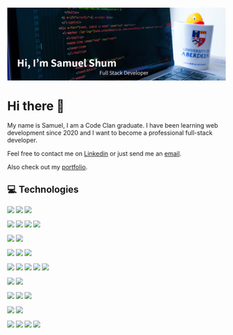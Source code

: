 ![Profile Header Image](https://github.com/samshum90/samshum90/blob/main/images/Github_Banner.jpg)


# Hi there 👋

My name is Samuel, I am a Code Clan graduate. I have been learning web development since 2020 and I want to become a professional full-stack developer.

Feel free to contact me on [Linkedin](https://www.linkedin.com/in/samuel-shum/) or just send me an [email](mailto:samshum90@gmail.com).

Also check out my [portfolio](https://samshum90.github.io).

## 💻 Technologies

![](https://img.shields.io/badge/HTML5-informational?style=flat&logo=HTML5&logoColor=white&color=555555) ![](https://img.shields.io/badge/CSS3-informational?style=flat&logo=CSS3&logoColor=white&color=555555) ![](https://img.shields.io/badge/JavaScript-informational?style=flat&logo=JavaScript&logoColor=white&color=555555)

![](https://img.shields.io/badge/React-informational?style=flat&logo=React&logoColor=white&color=555555) ![](https://img.shields.io/badge/ReactRouter-informational?style=flat&logo=React-Router&logoColor=white&color=555555) ![](https://img.shields.io/badge/Material-UI-informational?style=flat&logo=Material-UI&logoColor=white&color=555555) ![](https://img.shields.io/badge/Semantic-UI-informational?style=flat&logo=Stripe&logoColor=white&color=555555)

![](https://img.shields.io/badge/Vue-informational?style=flat&logo=Vue.js&logoColor=white&color=555555) ![](https://img.shields.io/badge/Vuetify-informational?style=flat&logo=Vuetify&logoColor=white&color=555555)

![](https://img.shields.io/badge/Angular-informational?style=flat&logo=Angular&logoColor=white&color=555555) ![](https://img.shields.io/badge/TypeScript-informational?style=flat&logo=TypeScript&logoColor=white&color=555555) ![](https://img.shields.io/badge/Ionic-informational?style=flat&logo=Ionic&logoColor=white&color=555555)

![](https://img.shields.io/badge/Node.js-informational?style=flat&logo=Node.js&logoColor=white&color=555555) ![](https://img.shields.io/badge/Express-informational?style=flat&logo=Node.js&logoColor=white&color=555555) ![](https://img.shields.io/badge/PostgreSQL-informational?style=flat&logo=PostgreSQL&logoColor=white&color=555555) ![](https://img.shields.io/badge/MongoDB-informational?style=flat&logo=MongoDB&logoColor=white&color=555555) ![](https://img.shields.io/badge/Firebase-informational?style=flat&logo=Firebase&logoColor=white&color=555555)

![](https://img.shields.io/badge/Java-informational?style=flat&logo=Java&logoColor=white&color=555555) ![](https://img.shields.io/badge/Spring-informational?style=flat&logo=Spring&logoColor=white&color=555555)

![](https://img.shields.io/badge/Python-informational?style=flat&logo=Python&logoColor=white&color=555555) ![](https://img.shields.io/badge/Flask-informational?style=flat&logo=Flask&logoColor=white&color=555555) ![](https://img.shields.io/badge/DJango-informational?style=flat&logo=DJango&logoColor=white&color=555555)

![](https://img.shields.io/badge/RUBY-informational?style=flat&logo=RUBY&logoColor=white&color=555555) ![](https://img.shields.io/badge/Sinatra-informational?style=flat&logo=Red-Hat&logoColor=white&color=555555)

![](https://img.shields.io/badge/Bootstrap-informational?style=flat&logo=Bootstrap&logoColor=white&color=555555) ![](https://img.shields.io/badge/Leaflet-informational?style=flat&logo=Leaflet&logoColor=white&color=555555) ![](https://img.shields.io/badge/Google-Charts-informational?style=flat&logo=Google&logoColor=white&color=555555) ![](https://img.shields.io/badge/Sinatra-informational?style=flat&logo=Red-Hat&logoColor=white&color=555555)

<!--
**samshum90/samshum90** is a ✨ _special_ ✨ repository because its `README.md` (this file) appears on your GitHub profile.

Here are some ideas to get you started:

- 🔭 I’m currently working on ...
- 🌱 I’m currently learning ...
- 👯 I’m looking to collaborate on ...
- 🤔 I’m looking for help with ...
- 💬 Ask me about ...
- 📫 How to reach me: ...
- 😄 Pronouns: ...
- ⚡ Fun fact: ...
-->
